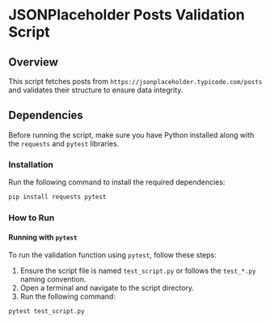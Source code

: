 # JSONPlaceholder Posts Validation Script

## Overview

This script fetches posts from `https://jsonplaceholder.typicode.com/posts` and validates their structure to ensure data integrity.

## Dependencies

Before running the script, make sure you have Python installed along with the `requests` and `pytest` libraries.

### Installation

Run the following command to install the required dependencies:

```sh
pip install requests pytest
```

### How to Run

#### Running with `pytest`

To run the validation function using `pytest`, follow these steps:

1. Ensure the script file is named `test_script.py` or follows the `test_*.py` naming convention.
2. Open a terminal and navigate to the script directory.
3. Run the following command:

```sh
pytest test_script.py
```

